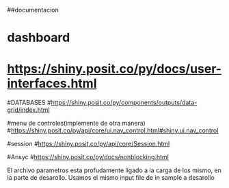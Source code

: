 
##documentacion
# dashboard
# https://shiny.posit.co/py/docs/user-interfaces.html


#DATABASES
#https://shiny.posit.co/py/components/outputs/data-grid/index.html


#menu de controles(implemente de otra manera)
#https://shiny.posit.co/py/api/core/ui.nav_control.html#shiny.ui.nav_control


#session
#https://shiny.posit.co/py/api/core/Session.html



#Ansyc
#https://shiny.posit.co/py/docs/nonblocking.html



El archivo parametros esta profudamente ligado a la carga de los mismo, en la parte de desarollo.
Usamos el mismo input file de in sample a desarollo